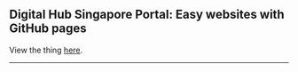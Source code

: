 ## Digital Hub Singapore Portal: Easy websites with GitHub pages

View the thing [here](https://dnvgl-sg.github.io/digitalhub).

---
